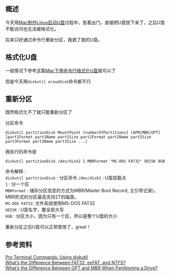 [//title]:(Mac下用命令行给U盘重新分区)
[//englishTitle]:(mac-partition-udisk)
[//category]:(mac)
[//tags]:(U盘,mac,分区,格式化)
[//createTime]:(20200312)
[//updateTime]:(20200318)
## 概述
今天用[Mac制作Linux启动U盘](#)过程中，急着出门，直接把U盘拔下来了，之后U盘不能访问也无法被格式化。  

后来只好通过命令行重新分区，挽救了我的U盘。

## 格式化U盘
一般情况下参考这篇[Mac下用命令行格式化U盘](https://liushiming.cn/2020/03/12/format-udisk-on-mac/)就可以了   

但是今天用`diskutil eraseDisk`命令都不行  

## 重新分区
既然格式化不了就只能重新分区了  

分区命令  
```
diskutil partitionDisk MountPoint [numberOfPartitions] [APM|MBR|GPT] [part1Format part1Name part1Size part2Format part2Name part2Size part3Format part3Name part3Size ...]
```

我执行的命令是  
```
diskutil partitionDisk /dev/disk2 1 MBRFormat "MS-DOS FAT32" UDISK 8GB
```

命令解释：  
`diskutil partitionDisk` : 分区命令
`/dev/disk2` : U盘挂载点  
`1` : 分一个区  
`MBRFormat` : 储存分区信息的方式为MBR(Master Boot Record, 主引导记录)，MBR形式的分区最高支持2T的磁盘。  
`MS-DOS FAT32`: 文件系统使用MS-DOS FAT32  
`UDISK` : U盘名字，要全部大写  
`8GB` : 分区大小，因为只有一个区，所以是整个U盘的大小  

重新分区之后U盘可以正常使用了，great！

## 参考资料
[Pro Terminal Commands: Using diskutil](https://www.applegazette.com/mac/pro-terminal-commands-using-diskutil/)  
[What’s the Difference Between FAT32, exFAT, and NTFS?](https://www.howtogeek.com/235596/whats-the-difference-between-fat32-exfat-and-ntfs/)  
[What’s the Difference Between GPT and MBR When Partitioning a Drive?](https://www.howtogeek.com/193669/whats-the-difference-between-gpt-and-mbr-when-partitioning-a-drive/)   